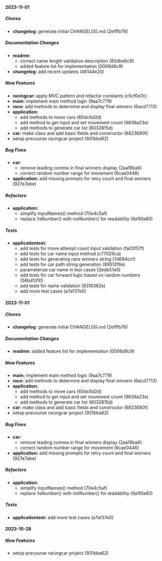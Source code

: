 #### 2023-11-01

##### Chores

* **changelog:**  generate initial CHANGELOG.md (2e1ffb76)

##### Documentation Changes

* **readme:**
  *  correct name length validation description (80dbe6c9)
  *  added feature list for implementation (0006d8c9)
* **changelog:**  add recent updates (46144e20)

##### New Features

* **racingcar:**  apply MVC pattern and refactor constants (c5cf0e7c)
* **main:**  implement main method logic (9aa7c779)
* **race:**  add methods to determine and display final winners (6acd7713)
* **application:**
  *  add methods to move cars (60dc6d2d)
  *  add method to get input and set movement count (9836a23e)
  *  add methods to generate car list (6032815d)
* **car:**  make class and add basic fields and constructor (6823680f)
*  setup precourse racingcar project (931bba62)

##### Bug Fixes

* **car:**
  *  remove leading comma in final winners display (2aa18ba6)
  *  correct random number range for movement (6cae0446)
* **application:**  add missing prompts for retry count and final winners (927e7abe)

##### Refactors

* **application:**
  *  simplify inputNames() method (70e4c5af)
  *  replace !isNumber() with notNumber() for readability (9a15fa80)

##### Tests

* **applicationtest:**
  *  add tests for move attempt count input validation (fa03f57f)
  *  add tests for car name input method (c77029ca)
  *  add tests for generating race winners string (7d694ccf)
  *  add tests for car path string generation (89512f6e)
  *  parameterize car name in test cases (2edb51e5)
  *  add tests for car forward logic based on random numbers (56bd1310)
  *  add tests for name validation (8316382e)
  *  add more test cases (a7af37e0)

#### 2023-11-01

##### Chores

* **changelog:**  generate initial CHANGELOG.md (2e1ffb76)

##### Documentation Changes

* **readme:**  added feature list for implementation (0006d8c9)

##### New Features

* **main:**  implement main method logic (9aa7c779)
* **race:**  add methods to determine and display final winners (6acd7713)
* **application:**
  *  add methods to move cars (60dc6d2d)
  *  add method to get input and set movement count (9836a23e)
  *  add methods to generate car list (6032815d)
* **car:**  make class and add basic fields and constructor (6823680f)
*  setup precourse racingcar project (931bba62)

##### Bug Fixes

* **car:**
  *  remove leading comma in final winners display (2aa18ba6)
  *  correct random number range for movement (6cae0446)
* **application:**  add missing prompts for retry count and final winners (927e7abe)

##### Refactors

* **application:**
  *  simplify inputNames() method (70e4c5af)
  *  replace !isNumber() with notNumber() for readability (9a15fa80)

##### Tests

* **applicationtest:**  add more test cases (a7af37e0)

#### 2023-10-28

##### New Features

*  setup precourse racingcar project (931bba62)

